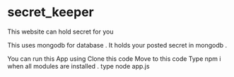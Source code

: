 # secret_keeper
This website can hold secret for you 

This uses mongodb for database . It holds your posted secret in mongodb .

You can run this App using 
Clone this code 
Move to this code 
Type npm i
when all modules are installed . 
type node app.js

